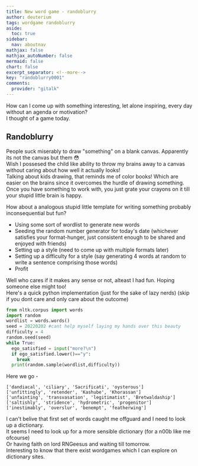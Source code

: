 ```yaml
---
title: New word game - randoblurry
author: deuterium
tags: wordgame randoblurry
aside:
  toc: true
sidebar:
  nav: aboutnav
mathjax: false
mathjax_autoNumber: false
mermaid: false
chart: false
excerpt_separator: <!--more-->
key: "randoblurry0001"
comments:
  provider: "gitalk"
---
```


How can I come up with something interesting, let alone inspiring, every day without an agenda or motivation?  
I thought of a game today.

## Randoblurry
People suck miserably to draw "something" on a blank canvas. Apparently its not the canvas but them :flushed:  
Wish I possesed the child like ability to throw my brains away to a canvas without caring about how well it actually looks!  
Talking about kids drawing, that reminds me of color books! Which are easier on the brains since it overcomes the hurdle of 
drawing something. Once you have something to work with, you just grate your crayons on it till your stupid little brain is happy.

How about a analogous stupid little template for writing something probably inconsequential but fun?  

- Using some sort of wordlist to generate new words
- Seeding the random number generator for today's date (whichever satisfies your format-hunger, just consistent enough to be shared and enjoyed with friends)
- Setting up a style (need to come up with multiple formats later)
- Setting up a difficulty for a style (say generating 4 words at random to write a sentence comprising those words)
- Profit

Well who cares if it makes any sense or not, alteast I had fun. Hoping someone else might too!  
Here's a quick python implementation (just for the sake of lazy nerds) (skip if you dont care and only care about the outcome)
```python
from nltk.corpus import words
import random
wordlist = words.words()
seed = 20220202 #cant help myself laying my hands over this beauty
difficulty = 4
random.seed(seed)
while True:
  ego_satisfied = input("more?\n")
  if ego_satisfied.lower()=="y":
    break
  print(random.sample(wordlist,difficulty))
```

Here we go - 
```
['dandiacal', 'ciliary', 'Sacrificati', 'oysterous']
['unfittingly', 'retender', 'Kashube', 'Khorassan']
['unfainting', 'transvasation', 'legitimatist', 'Bretwaldaship']
['saltishly', 'stridence', 'hydrometric', 'progenitor']
['inestimably', 'overslur', 'benempt', 'featherwing']
```
  
I can't belive that first set of words caught me offguard and I need to look up a dictionary.  
It seems I need to look up for a more sensible dictionary (for a n00b like me ofcourse)  
Or having faith on lord RNGeesus and waiting till tomorrow.  
Interesting to know that there exist wordgames which I can explore on dictionary sites.

